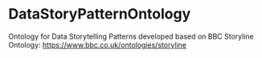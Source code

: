 # DataStoryPatternOntology
Ontology for Data Storytelling Patterns developed based on BBC Storyline Ontology: 
https://www.bbc.co.uk/ontologies/storyline
